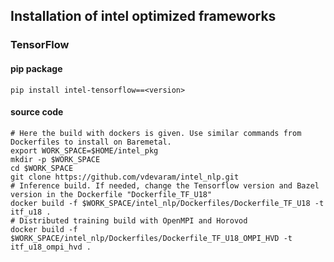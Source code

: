 ## Installation of intel optimized frameworks
### TensorFlow
#### pip package
`pip install intel-tensorflow==<version>`
#### source code
```
# Here the build with dockers is given. Use similar commands from Dockerfiles to install on Baremetal.
export WORK_SPACE=$HOME/intel_pkg
mkdir -p $WORK_SPACE
cd $WORK_SPACE
git clone https://github.com/vdevaram/intel_nlp.git
# Inference build. If needed, change the Tensorflow version and Bazel version in the Dockerfile "Dockerfile_TF_U18"
docker build -f $WORK_SPACE/intel_nlp/Dockerfiles/Dockerfile_TF_U18 -t itf_u18 .
# Distributed training build with OpenMPI and Horovod
docker build -f $WORK_SPACE/intel_nlp/Dockerfiles/Dockerfile_TF_U18_OMPI_HVD -t itf_u18_ompi_hvd .
```
